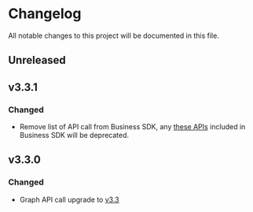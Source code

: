 # Changelog

All notable changes to this project will be documented in this file.


## Unreleased

## v3.3.1
### Changed
- Remove list of API call from Business SDK, any [these APIs](https://developers.facebook.com/docs/graph-api/changelog/4-30-2019-endpoint-deprecations) included in Business SDK will be deprecated.   

## v3.3.0
### Changed
- Graph API call upgrade to [v3.3](https://developers.facebook.com/docs/graph-api/changelog/version3.3)
